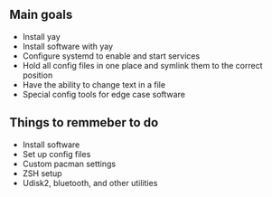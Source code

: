 ## Main goals
* Install yay
* Install software with yay
* Configure systemd to enable and start services
* Hold all config files in one place and symlink them to the correct position
* Have the ability to change text in a file 
* Special config tools for edge case software


## Things to remmeber to do
* Install software
* Set up config files
* Custom pacman settings
* ZSH setup
* Udisk2, bluetooth, and other utilities

